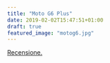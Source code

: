 ```yaml
---
title: "Moto G6 Plus"
date: 2019-02-02T15:47:51+01:00
draft: true
featured_image: "motog6.jpg"
---
```


<a href="https://www.techonair.it/moto-g6-plus-recensione/" target="_blank" rel="nofollow" title="home">Recensione.</a>